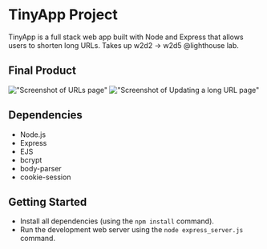 # TinyApp Project

TinyApp is a full stack web app built with Node and Express that allows users to shorten long URLs.
Takes up w2d2 -> w2d5 @lighthouse lab. 

## Final Product

!["Screenshot of URLs page"](https://github.com/zhonghaoliu/TinyApp/blob/master/docs/urls-main.png?raw=true)
!["Screenshot of Updating a long URL page"](https://github.com/zhonghaoliu/TinyApp/blob/master/docs/urls-update.png?raw=true)


## Dependencies
- Node.js
- Express
- EJS
- bcrypt
- body-parser
- cookie-session


## Getting Started

- Install all dependencies (using the `npm install` command).
- Run the development web server using the `node express_server.js` command.